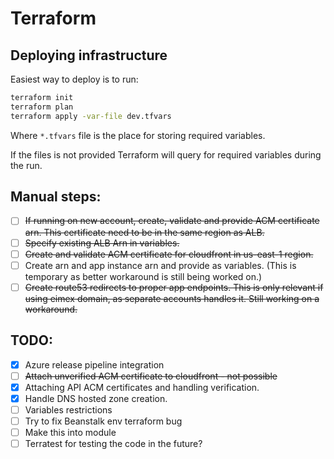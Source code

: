 # Terraform

## Deploying infrastructure

Easiest way to deploy is to run:

```bash
terraform init
terraform plan
terraform apply -var-file dev.tfvars
```
Where `*.tfvars` file is the place for storing required variables. 

If the files is not provided Terraform will query for required variables during the run.
## Manual steps:

- [ ] ~~If running on new account, create, validate and provide ACM certificate arn. This certificate need to be in the same region as ALB.~~
- [ ] ~~Specify existing ALB Arn in variables.~~
- [ ] ~~Create and validate ACM certificate for cloudfront in us-east-1 region.~~
- [ ] Create arn and app instance arn and provide as variables. (This is temporary as better workaround is still being worked on.)
- [ ] ~~Create route53 redirects to proper app endpoints. This is only relevant if using eimex domain, as separate accounts handles it. Still working on a workaround.~~

## TODO:

- [x] Azure release pipeline integration
- [ ] ~~Attach unverified ACM certificate to cloudfront - not possible~~
- [x] Attaching API ACM certificates and handling verification.
- [x] Handle DNS hosted zone creation.
- [ ] Variables restrictions
- [ ] Try to fix Beanstalk env terraform bug
- [ ] Make this into module
- [ ] Terratest for testing the code in the future?
